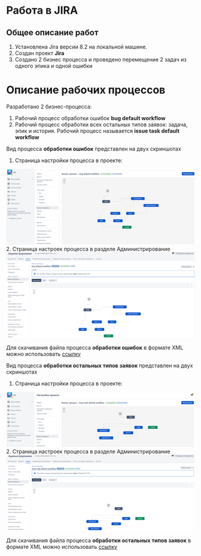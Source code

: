 # Работа в JIRA

## Общее описание работ

1. Установлена Jira версии 8.2 на локальной машине.
2. Создан проект **Jira**
3. Создано 2 бизнес процесса и проведено перемещение 2 задач из одного эпика и одной ошибки

# Описание рабочих процессов

Разработано 2 бизнес-процесса:
1. Рабочий процесс обработки ошибок **bug default workflow**
2. Рабочий процесс обработки всех остальных типов заявок: задача, эпик и история. Рабочий процесс называется **issue task default workflow**

Вид процесса **обработки ошибок** представлен на двух скриншотах
1. Страница настройки процесса в проекте:
<img src='images/BugWorkflow.png'/>
2. Страница настроек процесса в разделе Администрирование
<img src='images/BugWorkflow_Admin.png'/>

Для скачивания файла процесса **обработки ошибок** в формате XML можно использовать [ссылку](bug_default_workflow.xml)

Вид процесса **обработки остальных типов заявок** представлен на двух скриншотах
1. Страница настройки процесса в проекте:
<img src='images/OtherWorkflow.png'/>
2. Страница настроек процесса в разделе Администрирование
<img src='images/OtherWorkflow_Admin.png'/>

Для скачивания файла процесса **обработки остальных типов заявок** в формате XML можно использовать [ссылку](Issue_task_default_workflow.xml)
